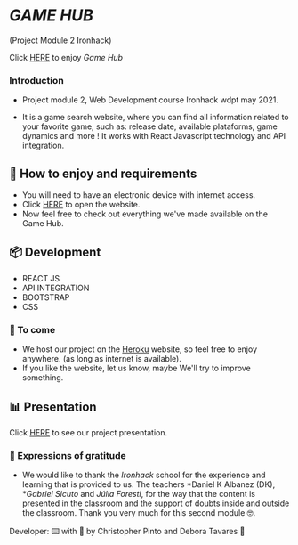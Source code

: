 # *GAME HUB*

(Project Module 2 Ironhack)

 Click [HERE](https://project2gamehub.herokuapp.com/
) to enjoy *Game Hub*

### Introduction

* Project module 2, Web Development course Ironhack wdpt may 2021.
    
* It is a game search website, where you can find all information related to your favorite game, such as: release date, available plataforms, game dynamics and more ! It works with React Javascript technology and API integration.

## 🚀 How to enjoy and requirements

* You will need to have an electronic device with internet access.
* Click [HERE](https://project2gamehub.herokuapp.com/
) to open the website.
* Now feel free to check out everything we've made available on the Game Hub.

## 📦 Development

* REACT JS
* API INTEGRATION
* BOOTSTRAP
* CSS

### 📌 To come

* We host our project on the [Heroku](https://www.heroku.com/) website, so feel free to enjoy anywhere. (as long as internet is available).
* If you like the website, let us know, maybe We'll try to improve something.

## 📊 Presentation

Click [HERE](https://slides.com/deboraaguiartavares/gamehub-project-02-ironhack/fullscreen) to see our project presentation.

### 🎁 Expressions of gratitude

* We would like to thank the *Ironhack* school for the experience and learning that is provided to us.
The teachers *Daniel K Albanez (DK), **Gabriel Sicuto* and *Júlia Foresti*, for the way that the content is presented in the classroom and the support of doubts inside and outside the classroom.
Thank you very much for this second module 🤓.

Developer: ⌨️ with 💜 by Christopher Pinto and Debora Tavares 👊